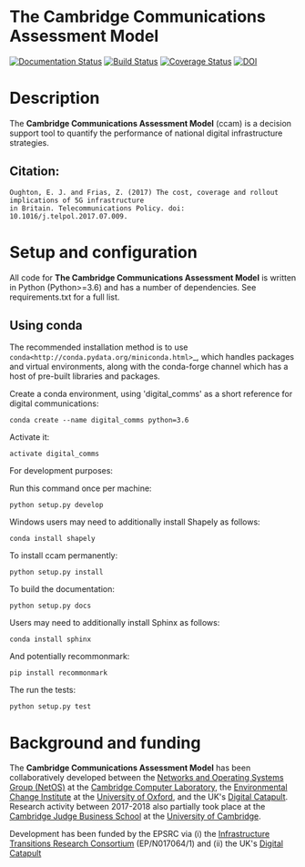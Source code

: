 The Cambridge Communications Assessment Model
=============================================

[![Documentation Status](https://img.shields.io/badge/docs-latest-brightgreen.svg)](http://ccam.readthedocs.io/en/latest/?badge=latest)
[![Build Status](https://travis-ci.org/nismod/digital_comms.svg?branch=master)](https://travis-ci.org/nismod/digital_comms)
[![Coverage Status](https://coveralls.io/repos/github/nismod/digital_comms/badge.svg?branch=master)](https://coveralls.io/github/nismod/digital_comms?branch=master)
[![DOI](https://zenodo.org/badge/DOI/10.5281/zenodo.1468787.svg)](https://doi.org/10.5281/zenodo.1468787)

Description
===========
The **Cambridge Communications Assessment Model** (ccam) is a decision support tool to quantify the performance of national digital infrastructure strategies. 

## Citation:
```
Oughton, E. J. and Frias, Z. (2017) The cost, coverage and rollout implications of 5G infrastructure 
in Britain. Telecommunications Policy. doi: 10.1016/j.telpol.2017.07.009.
```

Setup and configuration
=======================

All code for **The Cambridge Communications Assessment Model** is written in 
Python (Python>=3.6) and has a number of dependencies. 
See requirements.txt for a full list.

Using conda
-----------

The recommended installation method is to use `conda<http://conda.pydata.org/miniconda.html>`_, 
which handles packages and virtual environments, along with the conda-forge channel which has 
a host of pre-built libraries and packages.

Create a conda environment, using 'digital_comms' as a short reference for digital communications:

    conda create --name digital_comms python=3.6

Activate it:

    activate digital_comms

For development purposes:

Run this command once per machine:

    python setup.py develop

Windows users may need to additionally install Shapely as follows:

    conda install shapely

To install ccam permanently:

    python setup.py install

To build the documentation:

    python setup.py docs

Users may need to additionally install Sphinx as follows:

    conda install sphinx

And potentially recommonmark: 

    pip install recommonmark

The run the tests:

    python setup.py test

Background and funding 
==========================

The **Cambridge Communications Assessment Model** has been collaboratively developed between the [Networks and Operating Systems Group (NetOS)](http://cl.cam.ac.uk/research/srg/netos) at the [Cambridge Computer Laboratory](http://cl.cam.ac.uk), the [Environmental Change Institute](http://www.eci.ox.ac.uk/) at the [University of Oxford](https://www.ox.ac.uk/), and the UK's [Digital Catapult](http://www.digtalcatapult.org.uk). Research activity between 2017-2018 also partially took place at the [Cambridge Judge Business School](http://www.jbs.cam.ac.uk/home/) at the [University of Cambridge](http://www.cam.ac.uk/). 

Development has been funded by the EPSRC via (i) the [Infrastructure Transitions Research Consortium](http://www.itrc.org.uk/) (EP/N017064/1) and (ii) the UK's [Digital Catapult](http://www.digtalcatapult.org.uk)

